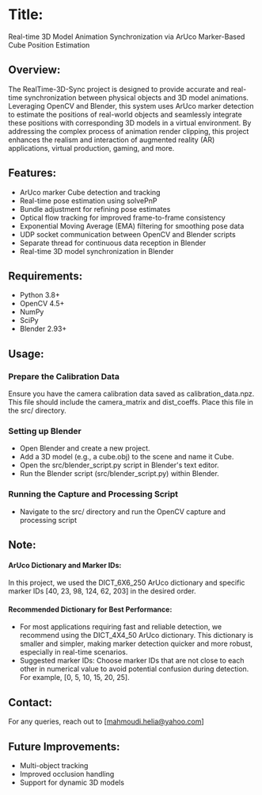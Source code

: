 # Title:
Real-time 3D Model Animation Synchronization via ArUco Marker-Based Cube Position Estimation


## Overview:
The RealTime-3D-Sync project is designed to provide accurate and real-time synchronization between physical objects and 3D model animations. Leveraging OpenCV and Blender, this system uses ArUco marker detection to estimate the positions of real-world objects and seamlessly integrate these positions with corresponding 3D models in a virtual environment. By addressing the complex process of animation render clipping, this project enhances the realism and interaction of augmented reality (AR) applications, virtual production, gaming, and more.


## Features:

- ArUco marker Cube detection and tracking
- Real-time pose estimation using solvePnP
- Bundle adjustment for refining pose estimates
- Optical flow tracking for improved frame-to-frame consistency
- Exponential Moving Average (EMA) filtering for smoothing pose data
- UDP socket communication between OpenCV and Blender scripts
- Separate thread for continuous data reception in Blender 
- Real-time 3D model synchronization in Blender


## Requirements:
- Python 3.8+
- OpenCV 4.5+
- NumPy
- SciPy
- Blender 2.93+


## Usage: 
### Prepare the Calibration Data
Ensure you have the camera calibration data saved as calibration_data.npz. This file should include the camera_matrix and dist_coeffs. Place this file in the src/ directory.
### Setting up Blender
- Open Blender and create a new project.
- Add a 3D model (e.g., a cube.obj) to the scene and name it Cube.
- Open the src/blender_script.py script in Blender's text editor.
- Run the Blender script (src/blender_script.py) within Blender.
### Running the Capture and Processing Script
- Navigate to the src/ directory and run the OpenCV capture and processing script


## Note:
#### ArUco Dictionary and Marker IDs:
In this project, we used the DICT_6X6_250 ArUco dictionary and specific marker IDs [40, 23, 98, 124, 62, 203] in the desired order.

#### Recommended Dictionary for Best Performance:
- For most applications requiring fast and reliable detection, we recommend using the DICT_4X4_50 ArUco dictionary. This dictionary is smaller and simpler, making marker detection quicker and more robust, especially in real-time scenarios.
- Suggested marker IDs: Choose marker IDs that are not close to each other in numerical value to avoid potential confusion during detection. For example, [0, 5, 10, 15, 20, 25].


## Contact:
For any queries, reach out to [mahmoudi.helia@yahoo.com]


## Future Improvements:
- Multi-object tracking
- Improved occlusion handling
- Support for dynamic 3D models





